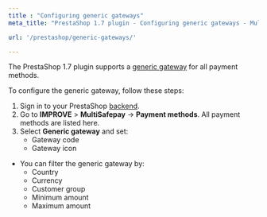 ```yaml
---
title : "Configuring generic gateways"
meta_title: "PrestaShop 1.7 plugin - Configuring generic gateways - MultiSafepay Docs"

url: '/prestashop/generic-gateways/'

---
```

The PrestaShop 1.7 plugin supports a [generic gateway](/faq/general/generic-gateways/) for all payment methods. 

To configure the generic gateway, follow these steps:

1. Sign in to your PrestaShop [backend](/getting-started/glossary/#backend).
2. Go to **IMPROVE** > **MultiSafepay** -> **Payment methods**. All payment methods are listed here.
3. Select **Generic gateway** and set:
   * Gateway code
   * Gateway icon

- You can filter the generic gateway by:
  - Country
  - Currency
  - Customer group
  - Minimum amount
  - Maximum amount
    
